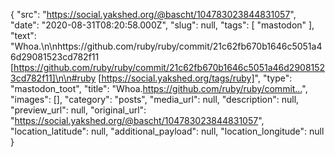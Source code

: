 {
  "src": "https://social.yakshed.org/@bascht/104783023844831057",
  "date": "2020-08-31T08:20:58.000Z",
  "slug": null,
  "tags": [
    "mastodon"
  ],
  "text": "Whoa.\n\nhttps://github.com/ruby/ruby/commit/21c62fb670b1646c5051a46d29081523cd782f11 [https://github.com/ruby/ruby/commit/21c62fb670b1646c5051a46d29081523cd782f11]\n\n#ruby [https://social.yakshed.org/tags/ruby]",
  "type": "mastodon_toot",
  "title": "Whoa.https://github.com/ruby/ruby/commit…",
  "images": [],
  "category": "posts",
  "media_url": null,
  "description": null,
  "preview_url": null,
  "original_url": "https://social.yakshed.org/@bascht/104783023844831057",
  "location_latitude": null,
  "additional_payload": null,
  "location_longitude": null
}